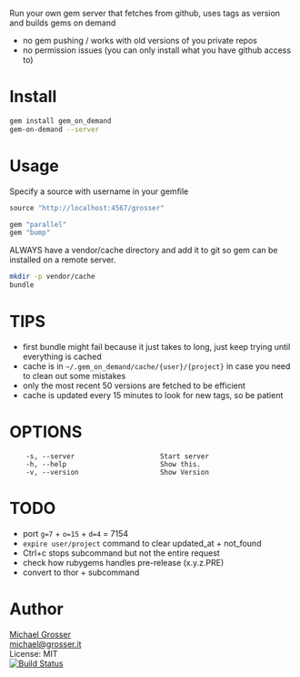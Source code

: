 Run your own gem server that fetches from github, uses tags as version and builds gems on demand

 - no gem pushing / works with old versions of you private repos
 - no permission issues (you can only install what you have github access to)

Install
=======

```Bash
gem install gem_on_demand
gem-on-demand --server
```

Usage
=====
Specify a source with username in your gemfile

```Ruby
source "http://localhost:4567/grosser"

gem "parallel"
gem "bump"
```

ALWAYS have a vendor/cache directory and add it to git so gem can be installed on a remote server.
```Bash
mkdir -p vendor/cache
bundle
```

TIPS
====
 - first bundle might fail because it just takes to long, just keep trying until everything is cached
 - cache is in `~/.gem_on_demand/cache/{user}/{project}` in case you need to clean out some mistakes
 - only the most recent 50 versions are fetched to be efficient
 - cache is updated every 15 minutes to look for new tags, so be patient

OPTIONS
=======

```
    -s, --server                     Start server
    -h, --help                       Show this.
    -v, --version                    Show Version
```

TODO
====
 - port `g=7` + `o=15` + `d=4` = 7154
 - `expire user/project` command to clear updated_at + not_found
 - Ctrl+c stops subcommand but not the entire request
 - check how rubygems handles pre-release (x.y.z.PRE)
 - convert to thor + subcommand

Author
======

[Michael Grosser](http://grosser.it)<br/>
michael@grosser.it<br/>
License: MIT<br/>
[![Build Status](https://travis-ci.org/grosser/gem_on_demand.png)](https://travis-ci.org/grosser/gem_on_demand)
